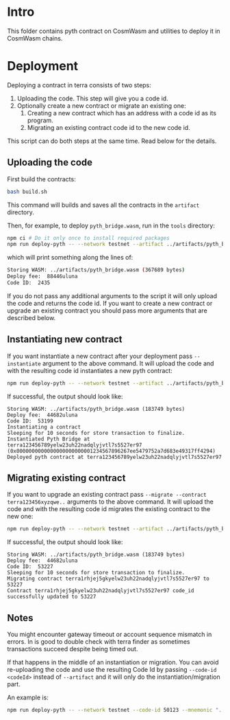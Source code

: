# Intro

This folder contains pyth contract on CosmWasm and utilities to deploy it in CosmWasm chains.

# Deployment

Deploying a contract in terra consists of two steps:
1. Uploading the code. This step will give you a code id.
2. Optionally create a new contract or migrate an existing one:
    1. Creating a new contract which has an address with a code id as its program.
    2. Migrating an existing contract code id to the new code id.

This script can do both steps at the same time. Read below for the details.

## Uploading the code

First build the contracts:

``` sh
bash build.sh
```

This command will builds and saves all the contracts in the `artifact` directory.

Then, for example, to deploy `pyth_bridge.wasm`, run in the `tools` directory:

``` sh
npm ci # Do it only once to install required packages
npm run deploy-pyth -- --network testnet --artifact ../artifacts/pyth_bridge.wasm --mnemonic "..."
```

which will print something along the lines of:

``` sh
Storing WASM: ../artifacts/pyth_bridge.wasm (367689 bytes)
Deploy fee:  88446uluna
Code ID:  2435
```

If you do not pass any additional arguments to the script it will only upload the code and returns the code id. If you want to create a 
new contract or upgrade an existing contract you should pass more arguments that are described below.

## Instantiating new contract
If you want instantiate a new contract after your deployment pass `--instantiate` argument to the above command.
It will upload the code and with the resulting code id instantiates a new pyth contract:

``` sh
npm run deploy-pyth -- --network testnet --artifact ../artifacts/pyth_bridge.wasm --mnemonic "..." --instantiate
```

If successful, the output should look like:
```
Storing WASM: ../artifacts/pyth_bridge.wasm (183749 bytes)
Deploy fee:  44682uluna
Code ID:  53199
Instantiating a contract
Sleeping for 10 seconds for store transaction to finalize.
Instantiated Pyth Bridge at terra123456789yelw23uh22nadqlyjvtl7s5527er97 (0x0000000000000000000000001234567896267ee5479752a7d683e49317ff4294)
Deployed pyth contract at terra123456789yelw23uh22nadqlyjvtl7s5527er97
```

## Migrating existing contract
If you want to upgrade an existing contract pass `--migrate --contract terra123456xyzqwe..` arguments to the above command.
It will upload the code and with the resulting code id migrates the existing contract to the new one:

``` sh
npm run deploy-pyth -- --network testnet --artifact ../artifacts/pyth_bridge.wasm --mnemonic "..." --migrate --contract "terra123..."
```

If successful, the output should look like:
```
Storing WASM: ../artifacts/pyth_bridge.wasm (183749 bytes)
Deploy fee:  44682uluna
Code ID:  53227
Sleeping for 10 seconds for store transaction to finalize.
Migrating contract terra1rhjej5gkyelw23uh22nadqlyjvtl7s5527er97 to 53227
Contract terra1rhjej5gkyelw23uh22nadqlyjvtl7s5527er97 code_id successfully updated to 53227
```

## Notes

You might encounter gateway timeout or account sequence mismatch in errors. In is good to double check with terra finder as sometimes
transactions succeed despite being timed out.

If that happens in the middle of an instantiation or migration. You can avoid re-uploading the code and use the resulting Code Id 
by passing `--code-id <codeId>` instead of `--artifact` and it will only do the instantiation/migration part.

An example is:

``` sh
npm run deploy-pyth -- --network testnet --code-id 50123 --mnemonic "..." --migrate --contract "terra123..."
```
